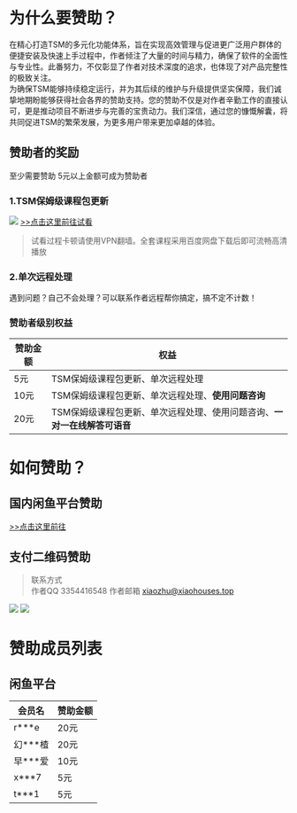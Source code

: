 # 为什么要赞助？
在精心打造TSM的多元化功能体系，旨在实现高效管理与促进更广泛用户群体的便捷安装及快速上手过程中，作者倾注了大量的时间与精力，确保了软件的全面性与专业性。此番努力，不仅彰显了作者对技术深度的追求，也体现了对产品完整性的极致关注。\
为确保TSM能够持续稳定运行，并为其后续的维护与升级提供坚实保障，我们诚挚地期盼能够获得社会各界的赞助支持。您的赞助不仅是对作者辛勤工作的直接认可，更是推动项目不断进步与完善的宝贵动力。我们深信，通过您的慷慨解囊，将共同促进TSM的繁荣发展，为更多用户带来更加卓越的体验。

## 赞助者的奖励
至少需要赞助 5元以上金额可成为赞助者
### 1.TSM保姆级课程包更新
![](https://img.picui.cn/free/2024/10/12/6709f6f9727fc.png)
[>>点击这里前往试看](https://pub-46d21cac9c7d44b79d73abfeb727999f.r2.dev/%E6%88%91%E7%9A%84%E8%AF%BE%E7%A8%8B/TSM%E7%B3%BB%E5%88%97%E8%AF%BE%E7%A8%8B%E8%AF%95%E7%9C%8B/%E5%8D%8A%E8%87%AA%E5%8A%A8%E8%B7%91%E5%9B%BE%E8%B7%91%E6%B3%95(%E8%AF%95%E7%9C%8B).mp4)
> 试看过程卡顿请使用VPN翻墙。全套课程采用百度网盘下载后即可流畅高清播放

### 2.单次远程处理
遇到问题？自己不会处理？可以联系作者远程帮你搞定，搞不定不计数！

### 赞助者级别权益
| 赞助金额 | 权益 |
| -------- | -------- |
| 5元   | TSM保姆级课程包更新、单次远程处理   |
| 10元  | TSM保姆级课程包更新、单次远程处理、**使用问题咨询**   |
| 20元   | TSM保姆级课程包更新、单次远程处理、使用问题咨询、**一对一在线解答可语音**   |

# 如何赞助？
## 国内闲鱼平台赞助
[>>点击这里前往](https://m.tb.cn/h.gvR0qqz?tk=pKtb3PJwg2v)
## 支付二维码赞助
> 联系方式\
作者QQ 3354416548
作者邮箱 xiaozhu@xiaohouses.top

![](https://img.picui.cn/free/2024/10/13/670b9997480d5.png)
![](https://img.picui.cn/free/2024/10/13/670b99954a427.jpg)

# 赞助成员列表
## 闲鱼平台
| 会员名 | 赞助金额 |
| -------- | -------- |
| r***e   | 20元   |
| 幻***楂   | 20元   |
| 早***爱   | 10元   |
| x***7   | 5元   |
| t***1   | 5元   |